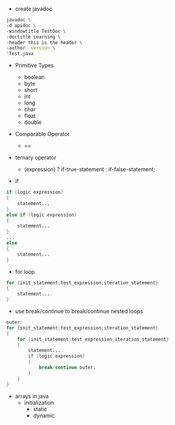 - create javadoc
```bash
javadoc \
-d apidoc \
-windowtitle TestDoc \
-doctitle Learning \
-header this is the header \
-author -version \
*Test.java
```
- Primitive Types 
	- boolean
	- byte
	- short
	- int
	- long
	- char
	- float
	- double

- Comparable Operator
	- == 

- ternary operator
	- (expression) ? if-true-statement : if-false-statement;

- if
```java
if (logic expression)
{
	statement...
}
else if (logic expression)
{
	statement...
}
...
else 
{
	statement...
}
```

- for loop
```java
for {init_statement;test_expression;iteration_statement}
{
	statement....
}
```

- use break/continue to break/continue nested loops
```java
outer:
for {init_statement;test_expression;iteration_statement}
{
	for {init_statement;test_expression;iteration_statement}
	{
		statement....
		if (logic expression)
		{
			break/continue outer;
		}
	}
}
```

- arrays in java
	- initialization
		- static
		- dynamic

